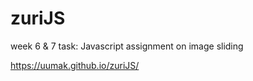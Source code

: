 # zuriJS
week 6 &amp; 7 task: Javascript assignment on image sliding 

https://uumak.github.io/zuriJS/

